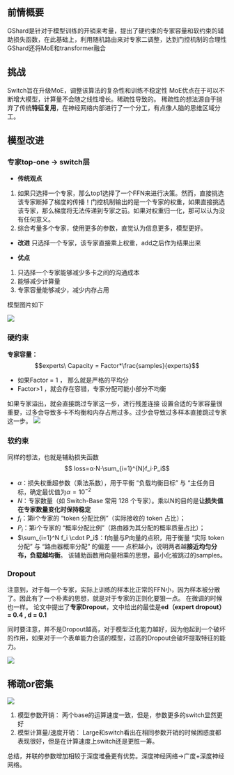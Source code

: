 ## 前情概要
GShard是针对于模型训练的开销来考量，提出了硬约束的专家容量和软约束的辅助损失函数，在此基础上，利用随机路由来对专家二调整，达到门控机制的合理性
GShard还将MoE和transformer融合

## 挑战
Switch旨在升级MoE，调整该算法的复杂性和训练不稳定性
MoE优点在于可以不断增大模型，计算量不会随之线性增长。稀疏性导致的。
稀疏性的想法源自于抛弃了传统**特征复用**，在神经网络内部进行了一个分工，有点像人脑的思维区域分工。

## 模型改进

### 专家top-one -> switch层
- **传统观点**
1. 如果只选择一个专家，那么top1选择了一个FFN来进行决策。然而，直接挑选该专家断掉了梯度的传播！门控机制输出的是一个专家的权重，如果直接挑选该专家，那么梯度将无法传递到专家之前。如果对权重归一化，那可以认为没有任何意义。
2. 综合考量多个专家，使用更多的参数，直觉认为信息更多，模型更好。


- **改进**
只选择一个专家，该专家直接乘上权重，add之后作为结果出来

- **优点**
1. 只选择一个专家能够减少多卡之间的沟通成本
2. 能够减少计算量
3. 专家容量能够减少，减少内存占用

模型图片如下

![](file-20250930164104516.png)


### 硬约束
**专家容量：**
$$experts\ Capacity = Factor*\frac{samples}{experts}$$
- 如果Factor = 1 ， 那么就是严格的平均分
- Factor>1 ，就会存在容错，专家分配可能小部分不均衡

如果专家溢出，就会直接跳过专家这一步，进行残差连接
设置合适的专家容量很重要，过多会导致多卡不均衡和内存占用过多。过少会导致过多样本直接跳过专家这一步。
![](file-20250930164219973.png)

### 软约束
同样的想法，也就是辅助损失函数
$$  
loss=α⋅N⋅\sum_{i=1}^{N}​f_i·P_i​$$
- $\alpha$：损失权重超参数（乘法系数），用于平衡 “负载均衡目标” 与 “主任务目标，确定最优值为$\alpha=10^{-2}$
- $N$：专家数量（如 Switch-Base 常用 128 个专家）。乘以N的目的是**让损失值在专家数量变化时保持稳定**
-  $f_i$：第i个专家的 “token 分配比例”（实际接收的 token 占比）；
- $P_i$：第i个专家的 “概率分配比例”（路由器为其分配的概率质量占比）；
- $\sum_{i=1}^N f_i \cdot P_i$：f向量与P向量的点积，用于衡量 “实际 token 分配” 与 “路由器概率分配” 的偏差 —— 点积越小，说明两者越**接近均匀分布，负载越均衡**。
该辅助函数用向量相乘的思想，最小化被跳过的samples。

### Dropout
注意到，对于每一个专家，实际上训练的样本比正常的FFN小，因为样本被分散了。因此有了一个朴素的思想，就是对于专家的正则化要狠一点。
在微调的时候也一样。
论文中提出了**专家Dropout**，文中给出的最佳是**ed（expert dropout） = 0.4 , d = 0.1**

同时要注意，并不是Dropout越高，对于模型泛化能力越好，因为他起到一个破坏的作用，如果对于一个表单能力合适的模型，过高的Dropout会破坏提取特征的能力。

![](file-20250930164247029.png)


## 稀疏or密集
![](file-20250930164302713.png)
1. 模型参数开销：
两个base的运算速度一致，但是，参数更多的switch显然更好
2. 模型计算量/速度开销：
Large和switch看出在相同参数开销的时候困惑度都表现很好，但是在计算速度上switch还是更胜一筹。

总结，并联的参数增加相较于深度堆叠更有优势。深度神经网络->广度+深度神经网络。
